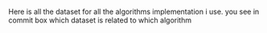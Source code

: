 Here is all the dataset for all the algorithms implementation i use.
you see in commit box which dataset is related to which algorithm
